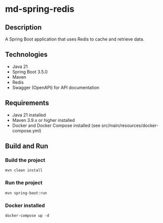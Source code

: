 # md-spring-redis

## Description
A Spring Boot application that uses Redis to cache and retrieve data.

## Technologies
- Java 21
- Spring Boot 3.5.0
- Maven
- Redis
- Swagger (OpenAPI) for API documentation

## Requirements
- Java 21 installed
- Maven 3.9.x or higher installed
- Docker and Docker Compose installed (see src/main/resources/docker-compose.yml)

## Build and Run

### Build the project
`mvn clean install`
### Run the project
`mvn spring-boot:run`
### Docker installed
`docker-compose up -d`